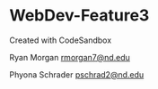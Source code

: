 # WebDev-Feature3
Created with CodeSandbox

Ryan Morgan rmorgan7@nd.edu

Phyona Schrader pschrad2@nd.edu
